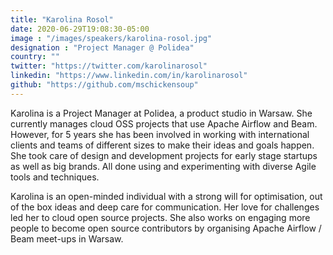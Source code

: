 ```yaml
---
title: "Karolina Rosol"
date: 2020-06-29T19:08:30-05:00
image : "/images/speakers/karolina-rosol.jpg"
designation : "Project Manager @ Polidea"
country: ""
twitter: "https://twitter.com/karolinarosol"
linkedin: "https://www.linkedin.com/in/karolinarosol"
github: "https://github.com/mschickensoup"
---
```


Karolina is a Project Manager at Polidea, a product studio in Warsaw. She currently manages cloud OSS projects that use Apache Airflow and Beam. However, for 5 years she has been involved in working with international clients and teams of different sizes to make their ideas and goals happen. She took care of design and development projects for early stage startups as well as big brands. All done using and experimenting with diverse Agile tools and techniques.

Karolina is an open-minded individual with a strong will for optimisation, out of the box ideas and deep care for communication. Her love for challenges led her to cloud open source projects. She also works on engaging more people to become open source contributors by organising Apache Airflow / Beam meet-ups in Warsaw. 